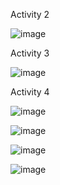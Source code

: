 Activity 2

![image](https://user-images.githubusercontent.com/48865140/193696780-e3be385d-67ac-4231-9033-f7b4b501e031.png)

Activity 3

![image](https://user-images.githubusercontent.com/48865140/193701302-de74aa9f-f1b9-4ec6-9feb-5a6c1ee57ba3.png)


Activity 4

![image](https://user-images.githubusercontent.com/48865140/193700864-6730d3c4-fb9a-4a19-9774-8bdc6bab27d3.png)

![image](https://user-images.githubusercontent.com/48865140/193700910-69ed818f-f1fe-47a2-a64c-9c7884f03378.png)

![image](https://user-images.githubusercontent.com/48865140/193701123-906b20a1-badd-4517-8602-d16594b88af2.png)

![image](https://user-images.githubusercontent.com/48865140/193699442-93e7dde1-216b-4796-a3ec-009f25cd9184.png)
